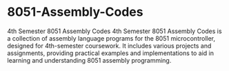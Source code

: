 # 8051-Assembly-Codes
4th Semester 8051 Assembly Codes 4th Semester 8051 Assembly Codes is a collection of assembly language programs for the 8051 microcontroller, designed for 4th-semester coursework. It includes various projects and assignments, providing practical examples and implementations to aid in learning and understanding 8051 assembly programming.
